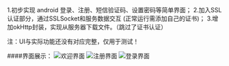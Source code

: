 1.初步实现 android 登录、注册、短信验证码、设置密码等简单界面；
2.加入SSL认证部分，通过SSLSocket和服务数据交互 (正常运行需添加自己的证书)；
3.增加okHttp封装，实现从服务器下载文件。（跳过了证书认证）

注：UI与实际功能还没有对应完整，仅用于测试！

####界面展示：
![欢迎界面](https://github.com/dragonforgithub/SSL_LoginDemo/blob/master/demo_welcome.png)
![注册界面](https://github.com/dragonforgithub/SSL_LoginDemo/blob/master/demo_register.png)
![登录界面](https://github.com/dragonforgithub/SSL_LoginDemo/blob/master/demo_login.png)

